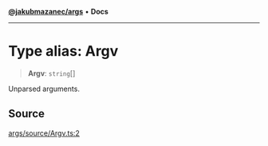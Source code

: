 [**@jakubmazanec/args**](../README.md) • **Docs**

---

# Type alias: Argv

> **Argv**: `string`[]

Unparsed arguments.

## Source

[args/source/Argv.ts:2](https://github.com/jakubmazanec/js-tools/blob/4653f1571319b3537b5a901a19e171562b7727e5/packages/args/source/Argv.ts#L2)
